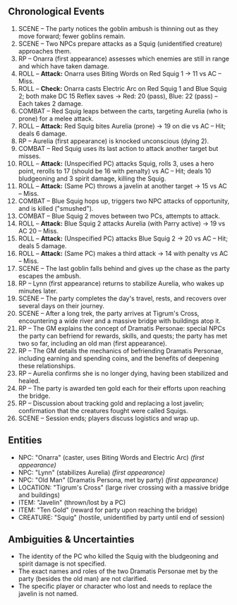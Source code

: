 ## Chronological Events

1. SCENE – The party notices the goblin ambush is thinning out as they move forward; fewer goblins remain.
2. SCENE – Two NPCs prepare attacks as a Squig (unidentified creature) approaches them.
3. RP – Onarra (first appearance) assesses which enemies are still in range and which have taken damage.
4. ROLL – **Attack:** Onarra uses Biting Words on Red Squig 1 → 11 vs AC – Miss.
5. ROLL – **Check:** Onarra casts Electric Arc on Red Squig 1 and Blue Squig 2; both make DC 15 Reflex saves → Red: 20 (pass), Blue: 22 (pass) – Each takes 2 damage.
6. COMBAT – Red Squig leaps between the carts, targeting Aurelia (who is prone) for a melee attack.
7. ROLL – **Attack:** Red Squig bites Aurelia (prone) → 19 on die vs AC – Hit; deals 6 damage.
8. RP – Aurelia (first appearance) is knocked unconscious (dying 2).
9. COMBAT – Red Squig uses its last action to attack another target but misses.
10. ROLL – **Attack:** (Unspecified PC) attacks Squig, rolls 3, uses a hero point, rerolls to 17 (should be 16 with penalty) vs AC – Hit; deals 10 bludgeoning and 3 spirit damage, killing the Squig.
11. ROLL – **Attack:** (Same PC) throws a javelin at another target → 15 vs AC – Miss.
12. COMBAT – Blue Squig hops up, triggers two NPC attacks of opportunity, and is killed ("smushed").
13. COMBAT – Blue Squig 2 moves between two PCs, attempts to attack.
14. ROLL – **Attack:** Blue Squig 2 attacks Aurelia (with Parry active) → 19 vs AC 20 – Miss.
15. ROLL – **Attack:** (Unspecified PC) attacks Blue Squig 2 → 20 vs AC – Hit; deals 5 damage.
16. ROLL – **Attack:** (Same PC) makes a third attack → 14 with penalty vs AC – Miss.
17. SCENE – The last goblin falls behind and gives up the chase as the party escapes the ambush.
18. RP – Lynn (first appearance) returns to stabilize Aurelia, who wakes up minutes later.
19. SCENE – The party completes the day's travel, rests, and recovers over several days on their journey.
20. SCENE – After a long trek, the party arrives at Tigrum's Cross, encountering a wide river and a massive bridge with buildings atop it.
21. RP – The GM explains the concept of Dramatis Personae: special NPCs the party can befriend for rewards, skills, and quests; the party has met two so far, including an old man (first appearance).
22. RP – The GM details the mechanics of befriending Dramatis Personae, including earning and spending coins, and the benefits of deepening these relationships.
23. RP – Aurelia confirms she is no longer dying, having been stabilized and healed.
24. RP – The party is awarded ten gold each for their efforts upon reaching the bridge.
25. RP – Discussion about tracking gold and replacing a lost javelin; confirmation that the creatures fought were called Squigs.
26. SCENE – Session ends; players discuss logistics and wrap up.

## Entities

- NPC: "Onarra" (caster, uses Biting Words and Electric Arc) *(first appearance)*
- NPC: "Lynn" (stabilizes Aurelia) *(first appearance)*
- NPC: "Old Man" (Dramatis Persona, met by party) *(first appearance)*
- LOCATION: "Tigrum's Cross" (large river crossing with a massive bridge and buildings)
- ITEM: "Javelin" (thrown/lost by a PC)
- ITEM: "Ten Gold" (reward for party upon reaching the bridge)
- CREATURE: "Squig" (hostile, unidentified by party until end of session)

## Ambiguities & Uncertainties

- The identity of the PC who killed the Squig with the bludgeoning and spirit damage is not specified.
- The exact names and roles of the two Dramatis Personae met by the party (besides the old man) are not clarified.
- The specific player or character who lost and needs to replace the javelin is not named.